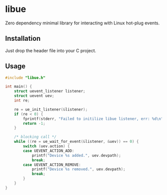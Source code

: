 libue
=====

Zero dependency minimal library for interacting with Linux hot-plug events.


Installation
------------

Just drop the header file into your C project.


Usage
-----

```C
#include "libue.h"

int main() {
    struct uevent_listener listener;
    struct uevent uev;
    int re;

    re = ue_init_listener(&listener);
    if (re < 0) {
        fprintf(stderr, "Failed to initilize libue listener, err: %d\n", re);
        return -1;
    }

    /* blocking call */
    while ((re = ue_wait_for_event(&listener, &uev)) == 0) {
        switch (uev.action) {
        case UEVENT_ACTION_ADD:
            printf("Device %s added.", uev.devpath);
            break;
        case UEVENT_ACTION_REMOVE:
            printf("Device %s removed.", uev.devpath);
            break;
        }
    }
}
```
